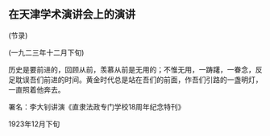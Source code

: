 ## 在天津学术演讲会上的演讲

 

(节录)

 

(一九二三年十二月下旬)

 

历史是要前进的，回顾从前，羡慕从前是无用的；不惟无用，一踌躇，一眷念，反足耽误吾们前进的时间。黄金时代总是站在吾们的前面，作吾们引路的一盏明灯，一直照着他奔去。

 

署名：李大钊讲演《直隶法政专门学校18周年纪念特刊》

1923年12月下旬

 

